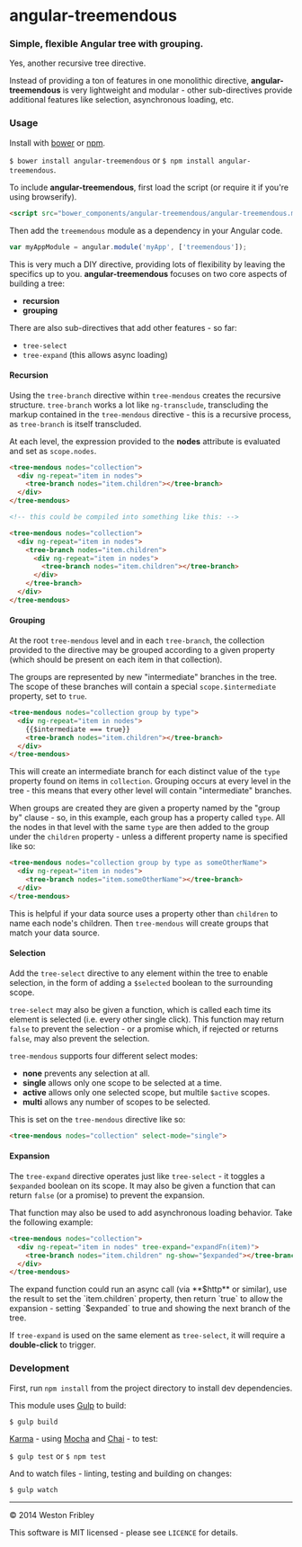 angular-treemendous
===================

### Simple, flexible Angular tree with grouping.

Yes, another recursive tree directive.

Instead of providing a ton of features in one monolithic directive,
**angular-treemendous** is very lightweight and modular - other sub-directives
provide additional features like selection, asynchronous loading, etc.

### Usage

Install with [bower](http://bower.io/) or [npm](https://www.npmjs.org/).

`$ bower install angular-treemendous` or `$ npm install angular-treemendous`.

To include **angular-treemendous**, first load the script (or require it if
you're using browserify).

```html
<script src="bower_components/angular-treemendous/angular-treemendous.min.js"></script>
```

Then add the `treemendous` module as a dependency in your Angular code.

```js
var myAppModule = angular.module('myApp', ['treemendous']);
```

This is very much a DIY directive, providing lots of flexibility by leaving the
specifics up to you. **angular-treemendous** focuses on two core aspects of
building a tree:

  - **recursion**
  - **grouping**

There are also sub-directives that add other features - so far:

  - `tree-select`
  - `tree-expand` (this allows async loading)

#### Recursion

Using the `tree-branch` directive within `tree-mendous` creates the recursive
structure. `tree-branch` works a lot like `ng-transclude`, transcluding the
markup contained in the `tree-mendous` directive - this is a recursive process,
as `tree-branch` is itself transcluded.

At each level, the expression provided to the **nodes** attribute is evaluated
and set as `scope.nodes`.

```html
<tree-mendous nodes="collection">
  <div ng-repeat="item in nodes">
    <tree-branch nodes="item.children"></tree-branch>
  </div>
</tree-mendous>

<!-- this could be compiled into something like this: -->

<tree-mendous nodes="collection">
  <div ng-repeat="item in nodes">
    <tree-branch nodes="item.children">
      <div ng-repeat="item in nodes">
        <tree-branch nodes="item.children"></tree-branch>
      </div>
    </tree-branch>
  </div>
</tree-mendous>
```

#### Grouping

At the root `tree-mendous` level and in each `tree-branch`, the collection
provided to the directive may be grouped according to a given property (which
should be present on each item in that collection).

The groups are represented by new "intermediate" branches in the tree. The scope
of these branches will contain a special `scope.$intermediate` property, set to
`true`.

```html
<tree-mendous nodes="collection group by type">
  <div ng-repeat="item in nodes">
    {{$intermediate === true}}
    <tree-branch nodes="item.children"></tree-branch>
  </div>
</tree-mendous>
```

This will create an intermediate branch for each distinct value of the `type`
property found on items in `collection`. Grouping occurs at every level in the
tree - this means that every other level will contain "intermediate" branches.

When groups are created they are given a property named by the "group by"
clause - so, in this example, each group has a property called `type`. All the
nodes in that level with the same `type` are then added to the group under the
`children` property - unless a different property name is specified like so:

```html
<tree-mendous nodes="collection group by type as someOtherName">
  <div ng-repeat="item in nodes">
    <tree-branch nodes="item.someOtherName"></tree-branch>
  </div>
</tree-mendous>
```

This is helpful if your data source uses a property other than `children` to
name each node's children. Then `tree-mendous` will create groups that match
your data source.

#### Selection

Add the `tree-select` directive to any element within the tree to enable
selection, in the form of adding a `$selected` boolean to the surrounding
scope.

`tree-select` may also be given a function, which is called each time its
element is selected (i.e. every other single click). This function may return
`false` to prevent the selection - or a promise which, if rejected or returns
`false`, may also prevent the selection.

`tree-mendous` supports four different select modes:

  - **none** prevents any selection at all.
  - **single** allows only one scope to be selected at a time.
  - **active** allows only one selected scope, but multile `$active` scopes.
  - **multi** allows any number of scopes to be selected.

This is set on the `tree-mendous` directive like so:

```html
<tree-mendous nodes="collection" select-mode="single">
```

#### Expansion

The `tree-expand` directive operates just like `tree-select` - it toggles a
`$expanded` boolean on its scope. It may also be given a function that can
return `false` (or a promise) to prevent the expansion.

That function may also be used to add asynchronous loading behavior. Take the
following example:

```html
<tree-mendous nodes="collection">
  <div ng-repeat="item in nodes" tree-expand="expandFn(item)">
    <tree-branch nodes="item.children" ng-show="$expanded"></tree-branch>
  </div>
</tree-mendous>
```

The expand function could run an async call (via **$http** or similar), use the
result to set the `item.children` property, then return `true` to allow the
expansion - setting `$expanded` to true and showing the next branch of the tree.

If `tree-expand` is used on the same element as `tree-select`, it will require a
**double-click** to trigger.

### Development

First, run `npm install` from the project directory to install dev dependencies.

This module uses [Gulp](http://gulpjs.com/) to build:

`$ gulp build`

[Karma](http://karma-runner.github.io/) - using
[Mocha](http://visionmedia.github.io/mocha/) and [Chai](http://chaijs.com/) - to
test:

`$ gulp test` or `$ npm test`

And to watch files - linting, testing and building on changes:

`$ gulp watch`

-----

&copy; 2014 Weston Fribley

This software is MIT licensed - please see `LICENCE` for details.

